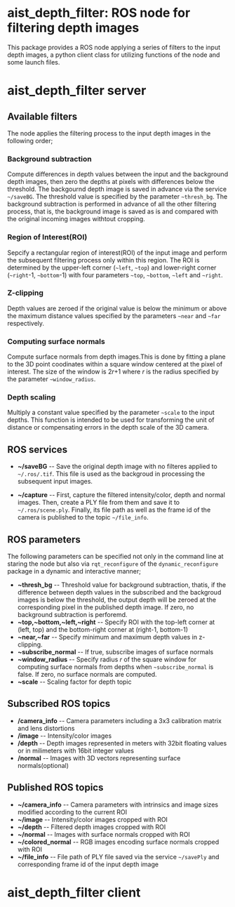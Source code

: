 aist_depth_filter: ROS node for filtering depth images
==================================================

This package provides a ROS node applying a series of filters to the input depth images, a python client class for utilizing functions of the node and some launch files.

# aist_depth_filter server

## Available filters

The node applies the filtering process to the input depth images in the following order;

### Background subtraction

Compute differences in depth values between the input and the background depth images, then zero the depths at pixels with differences below the threshold. The backgournd depth image is saved in advance via the service `~/saveBG`. The threshold value is specified by the parameter `~thresh_bg`. The background subtraction is performed in advance of all the other filtering process, that is, the background image is saved as is and compared with the original incoming images withtout cropping.

### Region of Interest(ROI)

Sepcify a rectangular region of interest(ROI) of the input image and perform the subsequent filtering process only within this region. The ROI is determined by the upper-left corner (`~left`, `~top`) and lower-right corner (`~right`-1, `~bottom`-1) with four parameters `~top`, `~bottom`, `~left` and `~right`.

### Z-clipping

Depth values are zeroed if the original value is below the minimum or above the maximum distance values specified by the parameters `~near` and `~far` respectively.

### Computing surface normals

Compute surface normals from depth images.This is done by fitting a plane to the 3D point coodinates within a square window centered at the pixel of interest. The size of the window is 2*r*+1 where *r* is the radius specified by the parameter `~window_radius`.

### Depth scaling

Multiply a constant value specified by the parameter `~scale` to the input depths. This function is intended to be used for transforming the unit of distance or compensating errors in the depth scale of the 3D camera.

## ROS services

- **~/saveBG** -- Save the original depth image with no filteres applied to `~/.ros/.tif`. This file is used as the backgroud in processing the subsequent input images.

- **~/capture** -- First, capture the filtered intensity/color, depth and normal images. Then, create a PLY file from them and save it to `~/.ros/scene.ply`. Finally, its file path as well as the frame id of the camera is published to the topic `~/file_info`.

## ROS parameters

The following parameters can be specified not only in the command line at staring the node but also via `rqt_reconfigure` of the `dynamic_reconfigure` package in a dynamic and interactive manner;

- **~thresh_bg** -- Threshold value for background subtraction, thatis, if the difference between depth values in the subscribed and the backgroud images is below the threshold, the output depth will be zeroed at the corresponding pixel in the published depth image. If zero, no background subtraction is perforemd.
- **~top,~bottom,~left,~right** -- Specify ROI with the top-left corner at (left, top) and the bottom-right corner at (right-1, bottom-1)
- **~near,~far** -- Specify minimum and maximum depth values in z-clipping.
- **~subscribe_normal** -- If true, subscribe images of surface normals
- **~window_radius** -- Specify radius *r* of the square window for computing surface normals from depths when `~subscribe_normal` is false. If zero, no surface normals are computed.
- **~scale** -- Scaling factor for depth topic

## Subscribed ROS topics

- **/camera_info** -- Camera parameters including a 3x3 calibration matrix and lens distortions
- **/image** -- Intensity/color images
- **/depth** -- Depth images represented in meters with 32bit floating values or in milimeters with 16bit integer values
- **/normal** -- Images with 3D vectors representing surface normals(optional)

## Published ROS topics

- **~/camera_info** -- Camera parameters with intrinsics and image sizes modified according to the current ROI
- **~/image** -- Intensity/color images cropped with ROI
- **~/depth** -- Filtered depth images cropped with ROI
- **~/normal** -- Images with surface normals cropped with ROI
- **~/colored_normal** -- RGB images encoding surface normals cropped with ROI
- **~/file_info** -- File path of PLY file saved via the service `~/savePly` and corresponding frame id of the input depth image


# aist_depth_filter client


